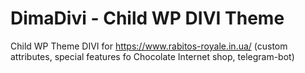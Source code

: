 
#  DimaDivi - Child WP DIVI Theme  #


Child WP Theme DIVI  for https://www.rabitos-royale.in.ua/ (custom attributes, special features fo Chocolate Internet shop, telegram-bot) 